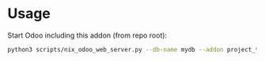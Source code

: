 # Usage

Start Odoo including this addon (from repo root):

```bash
python3 scripts/nix_odoo_web_server.py --db-name mydb --addon project_tag_security
```
